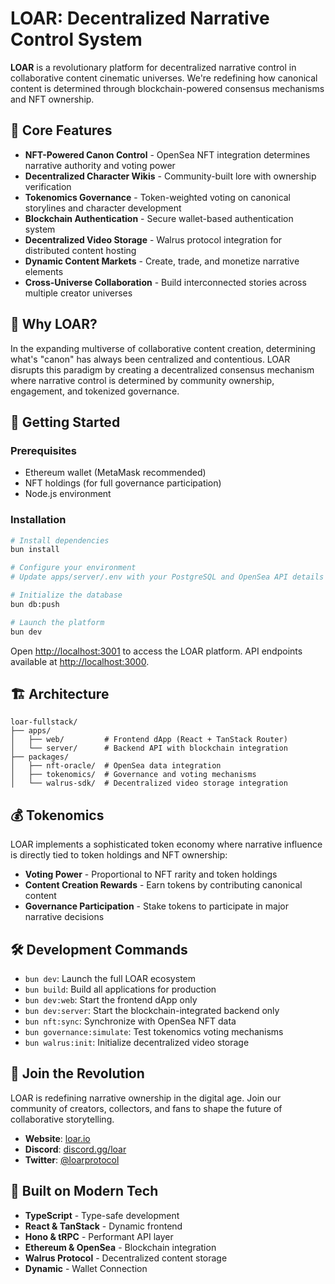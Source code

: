 # LOAR: Decentralized Narrative Control System

**LOAR** is a revolutionary platform for decentralized narrative control in collaborative content cinematic universes. We're redefining how canonical content is determined through blockchain-powered consensus mechanisms and NFT ownership.

## 🚀 Core Features

- **NFT-Powered Canon Control** - OpenSea NFT integration determines narrative authority and voting power
- **Decentralized Character Wikis** - Community-built lore with ownership verification
- **Tokenomics Governance** - Token-weighted voting on canonical storylines and character development
- **Blockchain Authentication** - Secure wallet-based authentication system
- **Decentralized Video Storage** - Walrus protocol integration for distributed content hosting
- **Dynamic Content Markets** - Create, trade, and monetize narrative elements
- **Cross-Universe Collaboration** - Build interconnected stories across multiple creator universes

## 💎 Why LOAR?

In the expanding multiverse of collaborative content creation, determining what's "canon" has always been centralized and contentious. LOAR disrupts this paradigm by creating a decentralized consensus mechanism where narrative control is determined by community ownership, engagement, and tokenized governance.

## 🔮 Getting Started
### Prerequisites

- Ethereum wallet (MetaMask recommended)
- NFT holdings (for full governance participation)
- Node.js environment

### Installation

```bash
# Install dependencies
bun install

# Configure your environment
# Update apps/server/.env with your PostgreSQL and OpenSea API details

# Initialize the database
bun db:push

# Launch the platform
bun dev
```

Open [http://localhost:3001](http://localhost:3001) to access the LOAR platform.
API endpoints available at [http://localhost:3000](http://localhost:3000).



## 🏗️ Architecture

```
loar-fullstack/
├── apps/
│   ├── web/         # Frontend dApp (React + TanStack Router)
│   └── server/      # Backend API with blockchain integration
├── packages/
│   ├── nft-oracle/  # OpenSea data integration
│   ├── tokenomics/  # Governance and voting mechanisms
│   └── walrus-sdk/  # Decentralized video storage integration
```

## 💰 Tokenomics

LOAR implements a sophisticated token economy where narrative influence is directly tied to token holdings and NFT ownership:

- **Voting Power** - Proportional to NFT rarity and token holdings
- **Content Creation Rewards** - Earn tokens by contributing canonical content
- **Governance Participation** - Stake tokens to participate in major narrative decisions

## 🛠️ Development Commands

- `bun dev`: Launch the full LOAR ecosystem
- `bun build`: Build all applications for production
- `bun dev:web`: Start the frontend dApp only
- `bun dev:server`: Start the blockchain-integrated backend only
- `bun nft:sync`: Synchronize with OpenSea NFT data
- `bun governance:simulate`: Test tokenomics voting mechanisms
- `bun walrus:init`: Initialize decentralized video storage

## 🔗 Join the Revolution

LOAR is redefining narrative ownership in the digital age. Join our community of creators, collectors, and fans to shape the future of collaborative storytelling.

- **Website**: [loar.io](https://loar.io)
- **Discord**: [discord.gg/loar](https://discord.gg/loar)
- **Twitter**: [@loarprotocol](https://twitter.com/loarprotocol)

## 🚀 Built on Modern Tech

- **TypeScript** - Type-safe development
- **React & TanStack** - Dynamic frontend
- **Hono & tRPC** - Performant API layer
- **Ethereum & OpenSea** - Blockchain integration
- **Walrus Protocol** - Decentralized content storage
- **Dynamic** - Wallet Connection
